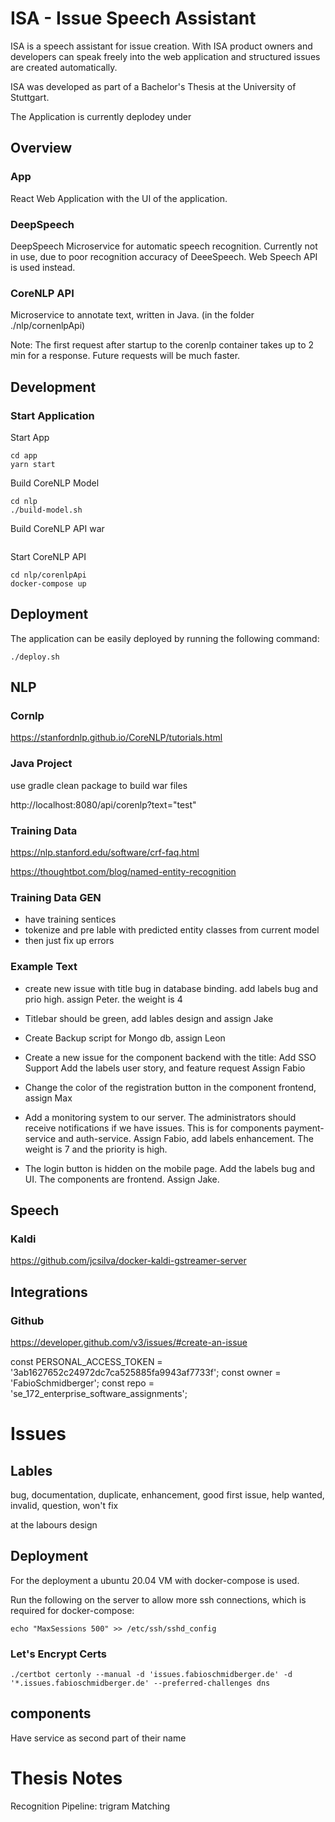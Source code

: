 # ISA - Issue Speech Assistant

ISA is a speech assistant for issue creation. With ISA product owners and developers can speak freely into the web application and structured issues are created automatically.

ISA was developed as part of a Bachelor's Thesis at the University of Stuttgart.

The Application is currently deplodey under

## Overview

### App

React Web Application with the UI of the application.

### DeepSpeech

DeepSpeech Microservice for automatic speech recognition. Currently not in use, due to poor recognition accuracy of DeeeSpeech. Web Speech API is used instead.

### CoreNLP API

Microservice to annotate text, written in Java.
(in the folder ./nlp/cornenlpApi)

Note: The first request after startup to the corenlp container takes up to 2 min for a response. Future requests will be much faster.

## Development

### Start Application

Start App

```
cd app
yarn start
```

Build CoreNLP Model

```
cd nlp
./build-model.sh
```

Build CoreNLP API war

```

```

Start CoreNLP API

```
cd nlp/corenlpApi
docker-compose up
```

## Deployment

The application can be easily deployed by running the following command:

```
./deploy.sh
```

## NLP

### Cornlp

https://stanfordnlp.github.io/CoreNLP/tutorials.html

### Java Project

use gradle clean package to build war files

http://localhost:8080/api/corenlp?text="test"

### Training Data

https://nlp.stanford.edu/software/crf-faq.html

https://thoughtbot.com/blog/named-entity-recognition

### Training Data GEN

- have training sentices
- tokenize and pre lable with predicted entity classes from current model
- then just fix up errors

### Example Text

- create new issue with title bug in database binding. add labels bug and prio high. assign Peter. the weight is 4

- Titlebar should be green, add lables design and assign Jake
- Create Backup script for Mongo db, assign Leon

- Create a new issue for the component backend with the title:
  Add SSO Support Add the labels user story, and feature request Assign
  Fabio

- Change the color of the registration button in the component frontend, assign Max

- Add a monitoring system to our server. The administrators should receive notifications if we have issues. This is for components payment-service and auth-service. Assign Fabio, add labels enhancement. The weight is 7 and the priority is high.

- The login button is hidden on the mobile page. Add the labels bug and UI. The components are frontend. Assign Jake.

## Speech

### Kaldi

https://github.com/jcsilva/docker-kaldi-gstreamer-server

## Integrations

### Github

https://developer.github.com/v3/issues/#create-an-issue

const PERSONAL_ACCESS_TOKEN = '3ab1627652c24972dc7ca525885fa9943af7733f';
const owner = 'FabioSchmidberger';
const repo = 'se_172_enterprise_software_assignments';

# Issues

## Lables

bug, documentation, duplicate, enhancement, good first issue, help wanted, invalid, question, won't fix

at
the
labours
design

## Deployment

For the deployment a ubuntu 20.04 VM with docker-compose is used.

Run the following on the server to allow more ssh connections, which is required for docker-compose:

`echo "MaxSessions 500" >> /etc/ssh/sshd_config`

### Let's Encrypt Certs

`./certbot certonly --manual -d 'issues.fabioschmidberger.de' -d '*.issues.fabioschmidberger.de' --preferred-challenges dns`

## components

Have service as second part of their name

# Thesis Notes

Recognition Pipeline: trigram Matching
